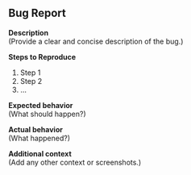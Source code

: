 ## Bug Report

**Description**  
(Provide a clear and concise description of the bug.)

**Steps to Reproduce**  
1. Step 1  
2. Step 2  
3. ...

**Expected behavior**  
(What should happen?)

**Actual behavior**  
(What happened?)

**Additional context**  
(Add any other context or screenshots.)
